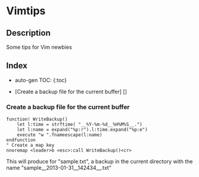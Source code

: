 Vimtips
=======

## Description

Some tips for Vim newbies

## Index
* auto-gen TOC:
{:toc}

* [Create a backup file for the current buffer] []


### Create a backup file for the current buffer 

 	function! WriteBackup()
 		let l:time = strftime( "__%Y-%m-%d__%H%M%S__.")
 		let l:name = expand("%p:r").l:time.expand("%p:e")
 		execute "w ".fnameescape(l:name)
 	endfunction
 	" Create a map key
 	nnoremap <leader>b <esc>:call WriteBackup()<cr>

This will produce for "sample.txt", a backup in the current directory
with the name "sample__2013-01-31__142434__.txt"
 
